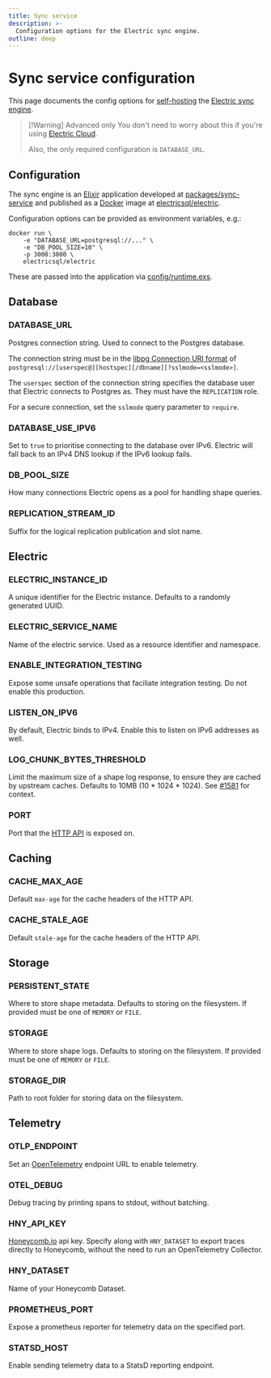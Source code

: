 ```yaml
---
title: Sync service
description: >-
  Configuration options for the Electric sync engine.
outline: deep
---
```


<script setup>
import EnvVarConfig from '../../src/components/EnvVarConfig.vue'
</script>

# Sync service configuration

This page documents the config options for [self-hosting](/docs/guides/deployment) the [Electric sync engine](/product/sync).

> [!Warning] Advanced only
> You don't need to worry about this if you're using [Electric Cloud](/product/cloud).
>
> Also, the only required configuration is `DATABASE_URL`.

## Configuration

The sync engine is an [Elixir](https://elixir-lang.org) application developed at [packages/sync-service](https://github.com/electric-sql/electric/tree/main/packages/sync-service) and published as a [Docker](https://docs.docker.com/get-started/docker-overview) image at [electricsql/electric](https://hub.docker.com/r/electricsql/electric).

Configuration options can be provided as environment variables, e.g.:

```shell
docker run \
    -e "DATABASE_URL=postgresql://..." \
    -e "DB_POOL_SIZE=10" \
    -p 3000:3000 \
    electricsql/electric
```

These are passed into the application via [config/runtime.exs](https://github.com/electric-sql/electric/blob/main/packages/sync-service/config/runtime.exs).

## Database

### DATABASE_URL

<EnvVarConfig
    name="DATABASE_URL"
    required={true}
    example="postgresql://user:password@example.com:54321/electric">

Postgres connection string. Used to connect to the Postgres database.

The connection string must be in the [libpg Connection URI format](https://www.postgresql.org/docs/current/libpq-connect.html#LIBPQ-CONNSTRING-URIS) of `postgresql://[userspec@][hostspec][/dbname][?sslmode=<sslmode>]`.

The `userspec` section of the connection string specifies the database user that Electric connects to Postgres as. They must have the `REPLICATION` role.

For a secure connection, set the `sslmode` query parameter to `require`.

</EnvVarConfig>

### DATABASE_USE_IPV6

<EnvVarConfig
    name="DATABASE_USE_IPV6"
    defaultValue="false"
    example="true">

Set to `true` to prioritise connecting to the database over IPv6. Electric will fall back to an IPv4 DNS lookup if the IPv6 lookup fails.

</EnvVarConfig>

### DB_POOL_SIZE

<EnvVarConfig
    name="DB_POOL_SIZE"
    defaultValue="20"
    example="10">

How many connections Electric opens as a pool for handling shape queries.

</EnvVarConfig>

### REPLICATION_STREAM_ID

<EnvVarConfig
    name="REPLICATION_STREAM_ID"
    defaultValue="default"
    example="my-app">

Suffix for the logical replication publication and slot name.

</EnvVarConfig>

## Electric

### ELECTRIC_INSTANCE_ID

<EnvVarConfig
    name="ELECTRIC_INSTANCE_ID"
    defaultValue="Electric.Utils.uuid4()"
    example="some-unique-instance-identifier">

A unique identifier for the Electric instance. Defaults to a randomly generated UUID.

</EnvVarConfig>

### ELECTRIC_SERVICE_NAME

<EnvVarConfig
    name="ELECTRIC_SERVICE_NAME"
    defaultValue="electric"
    example="my-electric-service">

Name of the electric service. Used as a resource identifier and namespace.

</EnvVarConfig>

### ENABLE_INTEGRATION_TESTING

<EnvVarConfig
    name="ENABLE_INTEGRATION_TESTING"
    defaultValue="false"
    example="true">

Expose some unsafe operations that faciliate integration testing.
Do not enable this production.

</EnvVarConfig>

### LISTEN_ON_IPV6

<EnvVarConfig
    name="LISTEN_ON_IPV6"
    defaultValue="false"
    example="true">

By default, Electric binds to IPv4. Enable this to listen on IPv6 addresses as well.

</EnvVarConfig>

### LOG_CHUNK_BYTES_THRESHOLD

<EnvVarConfig
    name="LOG_CHUNK_BYTES_THRESHOLD"
    defaultValue="10485760"
    example="20971520">

Limit the maximum size of a shape log response, to ensure they are cached by
upstream caches. Defaults to 10MB (10 * 1024 * 1024). See [#1581](https://github.com/electric-sql/electric/issues/1581) for context.

</EnvVarConfig>

### PORT

<EnvVarConfig
    name="PORT"
    defaultValue="3000"
    example="8080">

Port that the [HTTP API](/docs/api/http) is exposed on.

</EnvVarConfig>

## Caching

### CACHE_MAX_AGE

<EnvVarConfig
    name="CACHE_MAX_AGE"
    defaultValue="60"
    example="5">

Default `max-age` for the cache headers of the HTTP API.

</EnvVarConfig>

### CACHE_STALE_AGE

<EnvVarConfig
    name="CACHE_STALE_AGE"
    defaultValue="300"
    example="5">

Default `stale-age` for the cache headers of the HTTP API.

</EnvVarConfig>

## Storage

### PERSISTENT_STATE

<EnvVarConfig
    name="PERSISTENT_STATE"
    defaultValue="FILE"
    example="MEMORY">

Where to store shape metadata. Defaults to storing on the filesystem.
If provided must be one of `MEMORY` or `FILE`.

</EnvVarConfig>

### STORAGE

<EnvVarConfig
    name="STORAGE"
    defaultValue="FILE"
    example="MEMORY">

Where to store shape logs. Defaults to storing on the filesystem.
If provided must be one of `MEMORY` or `FILE`.

</EnvVarConfig>

### STORAGE_DIR

<EnvVarConfig
    name="STORAGE_DIR"
    defaultValue="./persistent"
    example="/var/example">

Path to root folder for storing data on the filesystem.

</EnvVarConfig>

## Telemetry

### OTLP_ENDPOINT

<EnvVarConfig
    name="OTLP_ENDPOINT"
    optional="true"
    example="https://example.com">

Set an [OpenTelemetry](https://opentelemetry.io/docs/what-is-opentelemetry/) endpoint URL
to enable telemetry.

</EnvVarConfig>

### OTEL_DEBUG

<EnvVarConfig
    name="OTEL_DEBUG"
    defaultValue="false"
    example="true">

Debug tracing by printing spans to stdout, without batching.

</EnvVarConfig>

### HNY_API_KEY

<EnvVarConfig
    name="HNY_API_KEY"
    optional="true"
    example="your-api-key">

[Honeycomb.io](https://www.honeycomb.io) api key. Specify along with `HNY_DATASET` to
export traces directly to Honeycomb, without the need to run an OpenTelemetry Collector.

</EnvVarConfig>

### HNY_DATASET

<EnvVarConfig
    name="HNY_DATASET"
    optional="true"
    example="your-dataset-name">

Name of your Honeycomb Dataset.

</EnvVarConfig>

### PROMETHEUS_PORT

<EnvVarConfig
    name="PROMETHEUS_PORT"
    optional="true"
    example="9090">

Expose a prometheus reporter for telemetry data on the specified port.

</EnvVarConfig>

### STATSD_HOST

<EnvVarConfig
    name="STATSD_HOST"
    optional="true"
    example="https://example.com">

Enable sending telemetry data to a StatsD reporting endpoint.

</EnvVarConfig>
